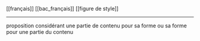 [[français]] [[bac_français]] [[figure de style]]
___
proposition considérant une partie de contenu pour sa forme ou sa forme pour une partie du contenu